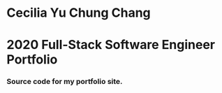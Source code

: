 # Cecilia Yu Chung Chang
# 2020 Full-Stack Software Engineer Portfolio
### Source code for my portfolio site.
